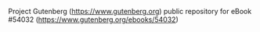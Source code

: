 Project Gutenberg (https://www.gutenberg.org) public repository for
eBook #54032 (https://www.gutenberg.org/ebooks/54032)

